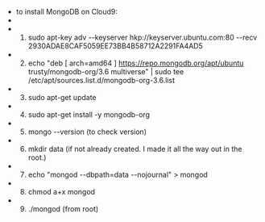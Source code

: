 * to install MongoDB on Cloud9: 
* 
* 1. sudo apt-key adv --keyserver hkp://keyserver.ubuntu.com:80 --recv 2930ADAE8CAF5059EE73BB4B58712A2291FA4AD5
* 2. echo "deb [ arch=amd64 ] https://repo.mongodb.org/apt/ubuntu trusty/mongodb-org/3.6 multiverse" | sudo tee /etc/apt/sources.list.d/mongodb-org-3.6.list
* 3. sudo apt-get update
* 4. sudo apt-get install -y mongodb-org
* 5. mongo --version (to check version)
* 6. mkdir data (if not already created. I made it all the way out in the root.)
* 7. echo "mongod --dbpath=data --nojournal" > mongod
* 8. chmod a+x mongod
* 9. ./mongod (from root)